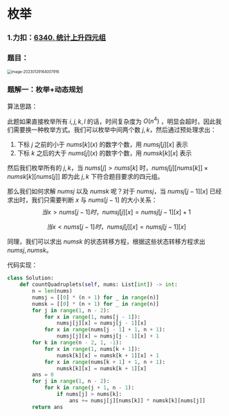 # 枚举

### 1.力扣：[6340. 统计上升四元组](https://leetcode.cn/problems/count-increasing-quadruplets/)

### 题目：

<img src="C:/Users/14715/AppData/Roaming/Typora/typora-user-images/image-20230129164007916.png" alt="image-20230129164007916" style="zoom:60%;" />

### 题解一：枚举+动态规划

算法思路：

此题如果直接枚举所有 $i,j,k,l$ 的话，时间复杂度为 $O(n^{4})$ ，明显会超时，因此我们需要换一种枚举方式。我们可以枚举中间两个数 $j,k$，然后通过预处理求出：

1. 下标 $j$ 之前的小于 $nums[k](x)$ 的数字个数，用 $numsj[j][x]$ 表示
2. 下标 $k$ 之后的大于 $nums[j](x)$ 的数字个数，用 $numsk[k][x]$ 表示

然后我们枚举所有的 $j,k$，当 $nums[j] > nums[k]$ 时，$numsj[j][nums[k]] \times numsk[k][nums[j]]$ 即为此 $j,k$ 下符合题目要求的四元组。

那么我们如何求解 $numsj$ 以及 $numsk$ 呢？对于 $numsj$，当 $numsj[j-1][x]$ 已经求出时，我们只需要判断 $x$ 与 $nums[j-1]$ 的大小关系：
$$
当x>nums[j-1]时，numsj[j][x]=numsj[j-1][x]+1
$$

$$
当x<nums[j-1]时，numsj[j][x]=numsj[j-1][x]
$$

同理，我们可以求出 $numsk$ 的状态转移方程，根据这些状态转移方程求出 $numsj,numsk$。

代码实现：

```python
class Solution:
    def countQuadruplets(self, nums: List[int]) -> int:
        n = len(nums)
        numsj = [[0] * (n + 1) for _ in range(n)]
        numsk = [[0] * (n + 1) for _ in range(n)]
        for j in range(1, n - 2):
            for x in range(1, nums[j - 1]):
                numsj[j][x] = numsj[j - 1][x]
            for x in range(nums[j - 1] + 1, n + 1):
                numsj[j][x] = numsj[j - 1][x] + 1
        for k in range(n - 2, 1, -1):
            for x in range(1, nums[k + 1]):
                numsk[k][x] = numsk[k + 1][x] + 1
            for x in range(nums[k + 1] + 1, n + 1):
                numsk[k][x] = numsk[k + 1][x]
        ans = 0
        for j in range(1, n - 2):
            for k in range(j + 1, n - 1):
                if nums[j] > nums[k]:
                    ans += numsj[j][nums[k]] * numsk[k][nums[j]]
        return ans
```

